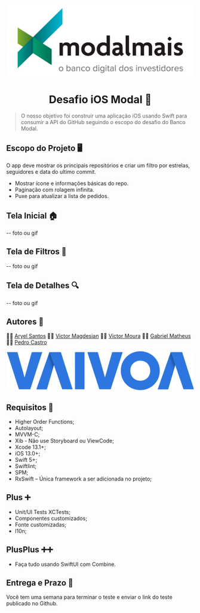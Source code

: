 
![logo Banco Modal Mais](logomodalmais.png)

<h1 align="center">Desafio iOS Modal 🍎</h1>

  > O nosso objetivo foi construir uma aplicação iOS usando Swift para consumir a API do GitHub seguindo o escopo do desafio do Banco Modal.

## Escopo do Projeto 🖥️
O app deve mostrar os principais repositórios e criar um filtro por estrelas, seguidores e data do ultimo commit.

-   Mostrar ícone e informações básicas do repo.
-   Paginação com rolagem infinita.
-   Puxe para atualizar a lista de pedidos.

## Tela Inicial 🏠
-- foto ou gif

## Tela de Filtros 🔖
-- foto ou gif

## Tela de Detalhes 🔍
-- foto ou gif

## Autores 🚀

👨‍🚀 [Aryel Santos](https://github.com/aryelsander)     👨‍🚀 [Victor Magdesian](https://github.com/victormagdesian)     👨‍🚀 [Victor Moura](https://github.com/vitutiv)     👨‍🚀 [Gabriel Matheus](https://github.com/gabrielrom)     👨‍🚀 [Pedro Castro](https://github.com/pedrogaldiano)

![Logo Vaivoa](logovaivoa.png)



## Requisitos 🧾

- Higher Order Functions;
- Autolayout;
- MVVM-C;
- Xib - Não use Storyboard ou ViewCode;
- Xcode 13.1+;
- iOS 13.0+;
- Swift 5+;
- Swiftlint;
- SPM;
- RxSwift – Única framework a ser adicionada no projeto;

## Plus ➕

- Unit/UI Tests XCTests;
- Componentes customizados;
- Fonte customizadas;
- l10n;

## PlusPlus ➕➕

- Faça tudo usando SwiftUI com Combine.

## Entrega e Prazo 📅

Você tem uma semana para terminar o teste e enviar o link do teste publicado no Github.
